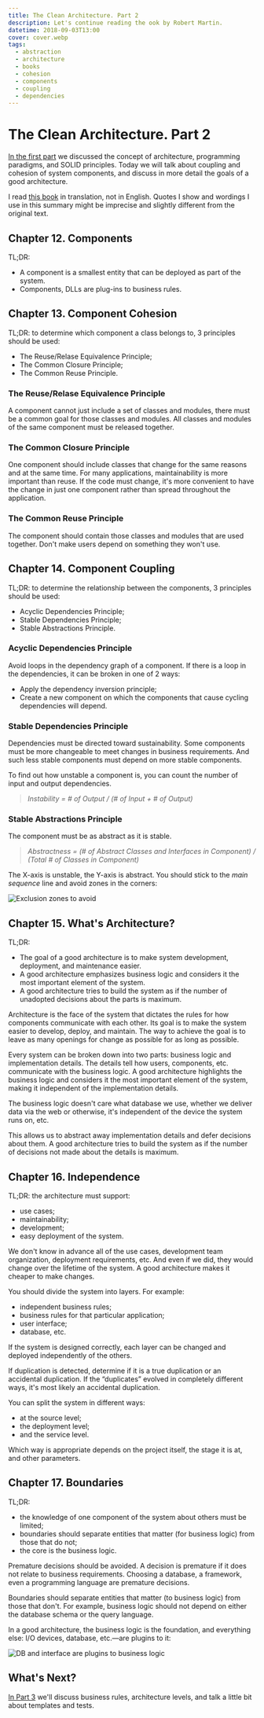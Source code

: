 ```yaml
---
title: The Clean Architecture. Part 2
description: Let's continue reading the ook by Robert Martin.
datetime: 2018-09-03T13:00
cover: cover.webp
tags:
  - abstraction
  - architecture
  - books
  - cohesion
  - components
  - coupling
  - dependencies
---
```


# The Clean Architecture. Part 2

[In the first part](/blog/clean-architecture/) we discussed the concept of architecture, programming paradigms, and SOLID principles. Today we will talk about coupling and cohesion of system components, and discuss in more detail the goals of a good architecture.

<aside>

I read [this book](https://www.goodreads.com/book/show/18043011-clean-architecture) in
translation, not in English. Quotes I show and wordings I use in this summary might be imprecise
and slightly different from the original text.

</aside>

## Chapter 12. Components

TL;DR:

- A component is a smallest entity that can be deployed as part of the system.
- Components, DLLs are plug-ins to business rules.

## Chapter 13. Component Cohesion

TL;DR: to determine which component a class belongs to, 3 principles should be used:

- The Reuse/Relase Equivalence Principle;
- The Common Closure Principle;
- The Common Reuse Principle.

### The Reuse/Relase Equivalence Principle

A component cannot just include a set of classes and modules, there must be a common goal for those classes and modules. All classes and modules of the same component must be released together.

### The Common Closure Principle

One component should include classes that change for the same reasons and at the same time. For many applications, maintainability is more important than reuse. If the code must change, it's more convenient to have the change in just one component rather than spread throughout the application.

### The Common Reuse Principle

The component should contain those classes and modules that are used together. Don't make users depend on something they won't use.

## Chapter 14. Component Coupling

TL;DR: to determine the relationship between the components, 3 principles should be used:

- Acyclic Dependencies Principle;
- Stable Dependencies Principle;
- Stable Abstractions Principle.

### Acyclic Dependencies Principle

Avoid loops in the dependency graph of a component. If there is a loop in the dependencies, it can be broken in one of 2 ways:

- Apply the dependency inversion principle;
- Create a new component on which the components that cause cycling dependencies will depend.

### Stable Dependencies Principle

Dependencies must be directed toward sustainability. Some components must be more changeable to meet changes in business requirements. And such less stable components must depend on more stable components.

To find out how unstable a component is, you can count the number of input and output dependencies.

> _Instability = # of Output / (# of Input + # of Output)_

### Stable Abstractions Principle

The component must be as abstract as it is stable.

> _Abstractness = (# of Abstract Classes and Interfaces in Component) / (Total # of Classes in Component)_

The X-axis is unstable, the Y-axis is abstract. You should stick to the _main sequence_ line and avoid zones in the corners:

![Exclusion zones to avoid](./clean-arch-4.webp)

## Chapter 15. What's Architecture?

TL;DR:

- The goal of a good architecture is to make system development, deployment, and maintenance easier.
- A good architecture emphasizes business logic and considers it the most important element of the system.
- A good architecture tries to build the system as if the number of unadopted decisions about the parts is maximum.

Architecture is the face of the system that dictates the rules for how components communicate with each other. Its goal is to make the system easier to develop, deploy, and maintain. The way to achieve the goal is to leave as many openings for change as possible for as long as possible.

Every system can be broken down into two parts: business logic and implementation details. The details tell how users, components, etc. communicate with the business logic. A good architecture highlights the business logic and considers it the most important element of the system, making it independent of the implementation details.

The business logic doesn't care what database we use, whether we deliver data via the web or otherwise, it's independent of the device the system runs on, etc.

This allows us to abstract away implementation details and defer decisions about them. A good architecture tries to build the system as if the number of decisions not made about the details is maximum.

## Chapter 16. Independence

TL;DR: the architecture must support:

- use cases;
- maintainability;
- development;
- easy deployment of the system.

We don't know in advance all of the use cases, development team organization, deployment requirements, etc. And even if we did, they would change over the lifetime of the system. A good architecture makes it cheaper to make changes.

You should divide the system into layers. For example:

- independent business rules;
- business rules for that particular application;
- user interface;
- database, etc.

If the system is designed correctly, each layer can be changed and deployed independently of the others.

If duplication is detected, determine if it is a true duplication or an accidental duplication. If the “duplicates” evolved in completely different ways, it's most likely an accidental duplication.

You can split the system in different ways:

- at the source level;
- the deployment level;
- and the service level.

Which way is appropriate depends on the project itself, the stage it is at, and other parameters.

## Chapter 17. Boundaries

TL;DR:

- the knowledge of one component of the system about others must be limited;
- boundaries should separate entities that matter (for business logic) from those that do not;
- the core is the business logic.

Premature decisions should be avoided. A decision is premature if it does not relate to business requirements. Choosing a database, a framework, even a programming language are premature decisions.

Boundaries should separate entities that matter (to business logic) from those that don't. For example, business logic should not depend on either the database schema or the query language.

In a good architecture, the business logic is the foundation, and everything else: I/O devices, database, etc.—are plugins to it:

![DB and interface are plugins to business logic](./clean-arch-5.webp)

## What's Next?

[In Part 3](/blog/clean-architecture-3/) we'll discuss business rules, architecture levels, and talk a little bit about templates and tests.

